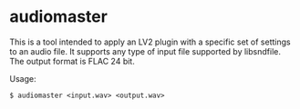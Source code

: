 # audiomaster
This is a tool intended to apply an LV2 plugin with a specific set of settings to an audio file.
It supports any type of input file supported by libsndfile. The output format is FLAC 24 bit.

Usage:
```
$ audiomaster <input.wav> <output.wav>
```
